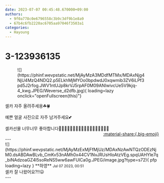 ```yaml
---
date: 2023-07-07 00:45:48.670000+09:00
authors:
  - 9f0a778c0e6796558c3b9c3df9b1e8a9
  - 67b4c6fb2220ac6705aa97046f3503a1
categories:
  - Hayoung
---
```


# 3-123936135

<div class="post-container" markdown="1">
<div class="content-container md-sidebar__scrollwrap" markdown="1">


<figure markdown="1">
![](https://phinf.wevpstatic.net/MjAyMzA3MDdfMTMx/MDAxNjg4NjU4MzQ4NDQ2.p5ELkhMjMYOo0bpdwdJ0xqwmib3ZV6iLPf3pd5J2rfog.JWV1ntUJp8krVJ5rpAF0M09ANIwivcUe5V9kjq-4_kwg.JPEG/Weverse_d2dfb.jpg){ loading=lazy onclick="openFullscreen(this)"}
</figure>
셀카 자주 올려주세용☘🍀<br><br>예쁜 얼굴 사진으로 자주 남겨주세요💕<br><br>셀카선물 너무너무 좋아합니다🤸‍♂️🤸‍♂️🤸‍♂️🤸‍♂️🤸‍♂️🤸‍♂️🤸‍♂️🤸‍♂️🤸‍♂️

</div>
</div>

<div style="text-align: right;" markdown="1">
<a href="https://weverse.io/fromis9/fanpost/3-123936135" style="text-align: right;">:material-share:{.big-emoji}</a>
</div>
---

<div class="comments-container md-sidebar__scrollwrap" markdown="1">
<div class="comment" markdown="1">
<div class='id-container' markdown="1">
![](https://phinf.wevpstatic.net/MjAyMzExMjFfMjUz/MDAxNzAwNTQzODEzNjM0.dsABDAwBLvb_CmKv53nAMh0x44CV1NvJRUsHloAtzVEg.spqUAHYle7q_biNAdzoaGZ4l5soReNS5ww6awFUlCa0g.JPEG/image.jpg?type=s72){ pfp loading=lazy }
**<span class="artist">하영</span>** <small>Jul 07 2023, 00:51</small><br>
</div>
<div class='comment-body' markdown="1">
셀카 잘 나왔어요?!!😛
</div>
</div>
</div>
---
